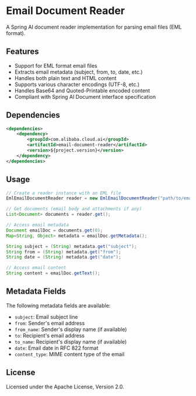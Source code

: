 # Email Document Reader

A Spring AI document reader implementation for parsing email files (EML format).

## Features

- Support for EML format email files
- Extracts email metadata (subject, from, to, date, etc.)
- Handles both plain text and HTML content
- Supports various character encodings (UTF-8, etc.)
- Handles Base64 and Quoted-Printable encoded content
- Compliant with Spring AI Document interface specification

## Dependencies

```xml
<dependencies>
    <dependency>
        <groupId>com.alibaba.cloud.ai</groupId>
        <artifactId>email-document-reader</artifactId>
        <version>${project.version}</version>
    </dependency>
</dependencies>
```

## Usage

```java
// Create a reader instance with an EML file
EmlEmailDocumentReader reader = new EmlEmailDocumentReader("path/to/email.eml");

// Get documents (email body and attachments if any)
List<Document> documents = reader.get();

// Access email metadata
Document emailDoc = documents.get(0);
Map<String, Object> metadata = emailDoc.getMetadata();

String subject = (String) metadata.get("subject");
String from = (String) metadata.get("from");
String date = (String) metadata.get("date");

// Access email content
String content = emailDoc.getText();
```

## Metadata Fields

The following metadata fields are available:

- `subject`: Email subject line
- `from`: Sender's email address
- `from_name`: Sender's display name (if available)
- `to`: Recipient's email address
- `to_name`: Recipient's display name (if available)
- `date`: Email date in RFC 822 format
- `content_type`: MIME content type of the email

## License

Licensed under the Apache License, Version 2.0. 